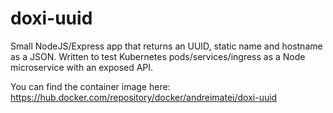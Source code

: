 # doxi-uuid
Small NodeJS/Express app that returns an UUID, static name and hostname as a JSON.
Written to test Kubernetes pods/services/ingress as a Node microservice with an exposed API.

You can find the container image here: https://hub.docker.com/repository/docker/andreimatei/doxi-uuid 
